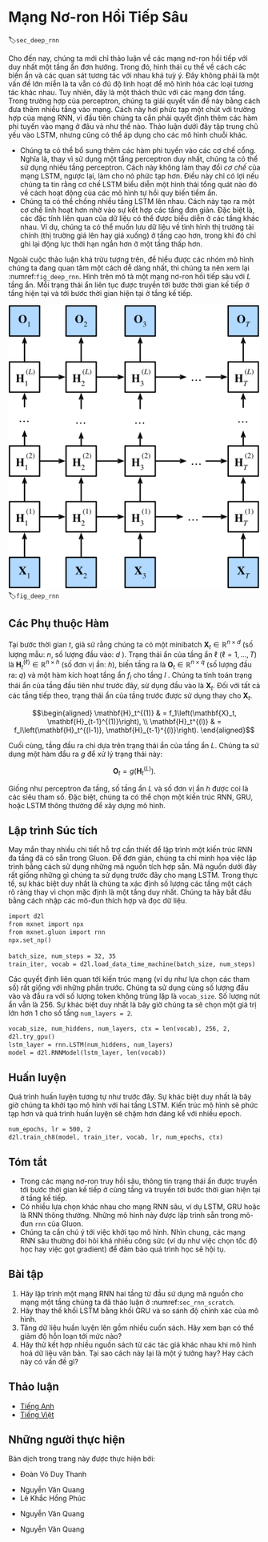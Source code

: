 <!-- ===================== Bắt đầu dịch Phần 1 ==================== -->
<!-- ========================================= REVISE PHẦN 1 - BẮT ĐẦU =================================== -->

<!--
# Deep Recurrent Neural Networks
-->

# Mạng Nơ-ron Hồi Tiếp Sâu


:label:`sec_deep_rnn`

<!--
Up to now, we only discussed recurrent neural networks with a single unidirectional hidden layer.
In it the specific functional form of how latent variables and observations interact was rather arbitrary.
This is not a big problem as long as we have enough flexibility to model different types of interactions.
With a single layer, however, this can be quite challenging.
In the case of the perceptron, we fixed this problem by adding more layers.
Within RNNs this is a bit trickier, since we first need to decide how and where to add extra nonlinearity.
Our discussion below focuses primarily on LSTMs, but it applies to other sequence models, too.
-->

Cho đến nay, chúng ta mới chỉ thảo luận về các mạng nơ-ron hồi tiếp với duy nhất một tầng ẩn đơn hướng. 
Trong đó, hình thái cụ thể về cách các biến ẩn và các quan sát tương tác với nhau khá tuỳ ý. 
Đây không phải là một vấn đề lớn miễn là ta vẫn có đủ độ linh hoạt để mô hình hóa các loại tương tác khác nhau. 
Tuy nhiên, đây là một thách thức với các mạng đơn tầng.
Trong trường hợp của perceptron, chúng ta giải quyết vấn đề này bằng cách đưa thêm nhiều tầng vào mạng.
Cách này hơi phức tạp một chút với trường hợp của mạng RNN, vì đầu tiên chúng ta cần phải quyết định thêm các hàm phi tuyến vào mạng ở đâu và như thế nào. 
Thảo luận dưới đây tập trung chủ yếu vào LSTM, nhưng cũng có thể áp dụng cho các mô hình chuỗi khác. 

<!--
* We could add extra nonlinearity to the gating mechanisms. 
That is, instead of using a single perceptron we could use multiple layers. 
This leaves the *mechanism* of the LSTM unchanged. 
Instead it makes it more sophisticated. 
This would make sense if we were led to believe that the LSTM mechanism describes some form of universal truth of how latent variable autoregressive models work.
* We could stack multiple layers of LSTMs on top of each other.
This results in a mechanism that is more flexible, due to the combination of several simple layers.
In particular, data might be relevant at different levels of the stack.
For instance, we might want to keep high-level data about financial market conditions (bear or bull market) available, whereas at a lower level we only record shorter-term temporal dynamics.
-->

* Chúng ta có thể bổ sung thêm các hàm phi tuyến vào các cơ chế cổng.
Nghĩa là, thay vì sử dụng một tầng perceptron duy nhất, chúng ta có thể sử dụng nhiều tầng perceptron.
Cách này không làm thay đổi *cơ chế* của mạng LSTM, ngược lại, làm cho nó phức tạp hơn.
Điều này chỉ có lợi nếu chúng ta tin rằng cơ chế LSTM biểu diễn một hình thái tổng quát nào đó về cách hoạt động của các mô hình tự hồi quy biến tiềm ẩn. 
* Chúng ta có thể chồng nhiều tầng LSTM lên nhau.
Cách này tạo ra một cơ chế linh hoạt hơn nhờ vào sự kết hợp các tầng đơn giản.
Đặc biệt là, các đặc tính liên quan của dữ liệu có thể được biểu diễn ở các tầng khác nhau.
Ví dụ, chúng ta có thể muốn lưu dữ liệu về tình hình thị trường tài chính (thị trường giá lên hay giá xuống) ở tầng cao hơn, trong khi đó chỉ ghi lại động lực thời hạn ngắn hơn ở một tầng thấp hơn. 

<!--
Beyond all this abstract discussion it is probably easiest to understand the family of models we are interested in by reviewing :numref:`fig_deep_rnn`.
It describes a deep recurrent neural network with $L$ hidden layers.
Each hidden state is continuously passed to both the next timestep of the current layer and the current timestep of the next layer.
-->

Ngoài cuộc thảo luận khá trừu tượng trên, để hiểu được các nhóm mô hình chúng ta đang quan tâm một cách dễ dàng nhất, thì chúng ta nên xem lại :numref:`fig_deep_rnn`. 
Hình trên mô tả một mạng nơ-ron hồi tiếp sâu với $L$ tầng ẩn. 
Mỗi trạng thái ẩn liên tục được truyền tới bước thời gian kế tiếp ở tầng hiện tại và tới bước thời gian hiện tại ở tầng kế tiếp. 

<!--
![ Architecture of a deep recurrent neural network. ](../img/deep-rnn.svg)
-->

![Kiến trúc của một mạng nơ-ron hồi tiếp sâu.](../img/deep-rnn.svg)
:label:`fig_deep_rnn`

<!-- ===================== Kết thúc dịch Phần 1 ===================== -->

<!-- ===================== Bắt đầu dịch Phần 2 ===================== -->

<!--
## Functional Dependencies
-->

## Các Phụ thuộc Hàm


<!--
At timestep $t$ we assume that we have a minibatch $\mathbf{X}_t \in \mathbb{R}^{n \times d}$ (number of examples: $n$, number of inputs: $d$).
The hidden state of hidden layer $\ell$ ($\ell=1,\ldots, T$) is $\mathbf{H}_t^{(\ell)}  \in \mathbb{R}^{n \times h}$ (number of hidden units: $h$), 
the output layer variable is $\mathbf{O}_t \in \mathbb{R}^{n \times q}$ (number of outputs: $q$) and a hidden layer activation function $f_l$ for layer $l$.
We compute the hidden state of layer $1$ as before, using $\mathbf{X}_t$ as input.
For all subsequent layers, the hidden state of the previous layer is used in its place.
-->

Tại bước thời gian $t$, giả sử rằng chúng ta có một minibatch $\mathbf{X}_t \in \mathbb{R}^{n \times d}$ (số lượng mẫu: $n$, số lượng đầu vào: $d$ ). 
Trạng thái ẩn của tầng ẩn $\ell$ ($\ell=1,\ldots, T$) là $\mathbf{H}_t^{(\ell)}  \in \mathbb{R}^{n \times h}$ (số đơn vị ẩn: $h$), 
biến tầng ra là $\mathbf{O}_t \in \mathbb{R}^{n \times q}$ (số lượng đầu ra: $q$) và một hàm kích hoạt tầng ẩn $f_l$ cho tầng $l$ . 
Chúng ta tính toán trạng thái ẩn của tầng đầu tiên như trước đây, sử dụng đầu vào là $\mathbf{X}_t$. 
Đối với tất cả các tầng tiếp theo, trạng thái ẩn của tầng trước được sử dụng thay cho $\mathbf{X}_t$. 

$$\begin{aligned}
\mathbf{H}_t^{(1)} & = f_1\left(\mathbf{X}_t, \mathbf{H}_{t-1}^{(1)}\right), \\
\mathbf{H}_t^{(l)} & = f_l\left(\mathbf{H}_t^{(l-1)}, \mathbf{H}_{t-1}^{(l)}\right).
\end{aligned}$$


<!--
Finally, the output layer is only based on the hidden state of hidden layer $L$.
We use the output function $g$ to address this:
-->

Cuối cùng, tầng đầu ra chỉ dựa trên trạng thái ẩn của tầng ẩn $L$. 
Chúng ta sử dụng một hàm đầu ra $g$ để xử lý trạng thái này: 

$$\mathbf{O}_t = g \left(\mathbf{H}_t^{(L)}\right).$$


<!--
Just as with multilayer perceptrons, the number of hidden layers $L$ and number of hidden units $h$ are hyper parameters.
In particular, we can pick a regular RNN, a GRU, or an LSTM to implement the model.
-->

Giống như perceptron đa tầng, số tầng ẩn $L$ và số đơn vị ẩn $h$ được coi là các siêu tham số.
Đặc biệt, chúng ta có thể chọn một kiến trúc RNN, GRU, hoặc LSTM thông thường để xây dựng mô hình.

<!-- ========================================= REVISE PHẦN 1 - KẾT THÚC ===================================-->

<!-- ========================================= REVISE PHẦN 2 - BẮT ĐẦU ===================================-->

<!--
## Concise Implementation
-->

## Lập trình Súc tích


<!--
Fortunately many of the logistical details required to implement multiple layers of an RNN are readily available in Gluon.
To keep things simple we only illustrate the implementation using such built-in functionality.
The code is very similar to the one we used previously for LSTMs.
In fact, the only difference is that we specify the number of layers explicitly rather than picking the default of a single layer.
Let us begin by importing the appropriate modules and loading data.
-->

May mắn thay nhiều chi tiết hỗ trợ cần thiết để lập trình một kiến trúc RNN đa tầng đã có sẵn trong Gluon.
Để đơn giản, chúng ta chỉ minh họa việc lập trình bằng cách sử dụng những mã nguồn tích hợp sẵn.
Mã nguồn dưới đây rất giống những gì chúng ta sử dụng trước đây cho mạng LSTM.
Trong thực tế, sự khác biệt duy nhất là chúng ta xác định số lượng các tầng một cách rõ ràng thay vì chọn mặc định là một tầng duy nhất.
Chúng ta hãy bắt đầu bằng cách nhập các mô-đun thích hợp và đọc dữ liệu.


```{.python .input  n=17}
import d2l
from mxnet import npx
from mxnet.gluon import rnn
npx.set_np()

batch_size, num_steps = 32, 35
train_iter, vocab = d2l.load_data_time_machine(batch_size, num_steps)
```


<!--
The architectural decisions (such as choosing parameters) are very similar to those of previous sections.
We pick the same number of inputs and outputs as we have distinct tokens, i.e., `vocab_size`.
The number of hidden units is still 256.
The only difference is that we now select a nontrivial number of layers `num_layers = 2`.
-->

Các quyết định liên quan tới kiến ​​trúc mạng (ví dụ như lựa chọn các tham số) rất giống với những phần trước.
Chúng ta sử dụng cùng số lượng đầu vào và đầu ra với số lượng token không trùng lặp là `vocab_size`.
Số lượng nút ẩn vẫn là 256.
Sự khác biệt duy nhất là bây giờ chúng ta sẽ chọn một giá trị lớn hơn 1 cho số tầng `num_layers = 2`.


```{.python .input  n=22}
vocab_size, num_hiddens, num_layers, ctx = len(vocab), 256, 2, d2l.try_gpu()
lstm_layer = rnn.LSTM(num_hiddens, num_layers)
model = d2l.RNNModel(lstm_layer, len(vocab))
```

<!-- ===================== Kết thúc dịch Phần 2 ===================== -->

<!-- ===================== Bắt đầu dịch Phần 3 ===================== -->

<!--
## Training
-->

## Huấn luyện


<!--
The actual invocation logic is identical to before.
The only difference is that we now instantiate two layers with LSTMs.
This rather more complex architecture and the large number of epochs slow down training considerably.
-->

Quá trình huấn luyện tương tự như trước đây.
Sự khác biệt duy nhất là bây giờ chúng ta khởi tạo mô hình với hai tầng LSTM.
Kiến trúc mô hình sẽ phức tạp hơn và quá trình huấn luyện sẽ chậm hơn đáng kể với nhiều epoch.


```{.python .input  n=8}
num_epochs, lr = 500, 2
d2l.train_ch8(model, train_iter, vocab, lr, num_epochs, ctx)
```

<!--
## Summary
-->

## Tóm tắt

<!--
* In deep recurrent neural networks, hidden state information is passed to the next timestep of the current layer and the current timestep of the next layer.
* There exist many different flavors of deep RNNs, such as LSTMs, GRUs, or regular RNNs. Conveniently these models are all available as parts of the `rnn` module in Gluon.
* Initialization of the models requires care. Overall, deep RNNs require considerable amount of work (such as learning rate and clipping) to ensure proper convergence.
-->
* Trong các mạng nơ-ron truy hồi sâu, thông tin trạng thái ẩn được truyền tới bước thời gian kế tiếp ở cùng tầng và truyền tới bước thời gian hiện tại ở tầng kế tiếp.
* Có nhiều lựa chọn khác nhau cho mạng RNN sâu, ví dụ LSTM, GRU hoặc là RNN thông thường. Những mô hình này được lập trình sẵn trong mô-đun `rnn` của Gluon.
* Chúng ta cần chú ý tới việc khởi tạo mô hình. Nhìn chung, các mạng RNN sâu thường đòi hỏi khá nhiều công sức (ví dụ như việc chọn tốc độ học hay việc gọt gradient) để đảm bảo quá trình học sẽ hội tụ.


<!--
## Exercises
-->

## Bài tập

<!--
1. Try to implement a two-layer RNN from scratch using the single layer implementation we discussed in :numref:`sec_rnn_scratch`.
2. Replace the LSTM by a GRU and compare the accuracy.
3. Increase the training data to include multiple books. How low can you go on the perplexity scale?
4. Would you want to combine sources of different authors when modeling text? Why is this a good idea? What could go wrong?
-->

1. Hãy lập trình một mạng RNN hai tầng từ đầu sử dụng mã nguồn cho mạng một tầng chúng ta đã thảo luận ở :numref:`sec_rnn_scratch`.
2. Hãy thay thế khối LSTM bằng khối GRU và so sánh độ chính xác của mô hình.
3. Tăng dữ liệu huấn luyện lên gồm nhiều cuốn sách. Hãy xem bạn có thể giảm độ hỗn loạn tới mức nào?
4. Hãy thử kết hợp nhiều nguồn sách từ các tác giả khác nhau khi mô hình hoá dữ liệu văn bản. Tại sao cách này lại là một ý tưởng hay? Hay cách này có vấn đề gì?


<!-- ===================== Kết thúc dịch Phần 3 ===================== -->
<!-- ========================================= REVISE PHẦN 2 - KẾT THÚC ===================================-->


## Thảo luận
* [Tiếng Anh](https://discuss.mxnet.io/t/2369)
* [Tiếng Việt](https://forum.machinelearningcoban.com/c/d2l)

## Những người thực hiện
Bản dịch trong trang này được thực hiện bởi:
<!--
Tác giả của mỗi Pull Request điền tên mình và tên những người review mà bạn thấy
hữu ích vào từng phần tương ứng. Mỗi dòng một tên, bắt đầu bằng dấu `*`.

Lưu ý:
* Nếu reviewer không cung cấp tên, bạn có thể dùng tên tài khoản GitHub của họ
với dấu `@` ở đầu. Ví dụ: @aivivn.

* Tên đầy đủ của các reviewer có thể được tìm thấy tại https://github.com/aivivn/d2l-vn/blob/master/docs/contributors_info.md
-->

* Đoàn Võ Duy Thanh
<!-- Phần 1 -->
* Nguyễn Văn Quang
* Lê Khắc Hồng Phúc

<!-- Phần 2 -->
* Nguyễn Văn Quang

<!-- Phần 3 -->
* Nguyễn Văn Quang

